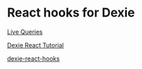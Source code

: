 # React hooks for Dexie

[Live Queries](https://dexie.org/#live-queries)

[Dexie React Tutorial](https://dexie.org/docs/Tutorial/React)

[dexie-react-hooks](https://dexie.org/docs/libs/dexie-react-hooks)

